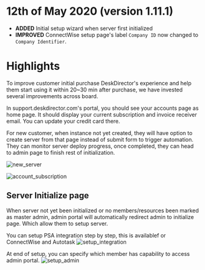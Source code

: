 # 12th of May 2020 (version 1.11.1)

- **ADDED** Initial setup wizard when server first initialized
- **IMPROVED** ConnectWise setup page's label `Company ID` now changed to `Company Identifier`.

# Highlights

To improve customer initial purchase DeskDirector's experience and help them start using it within 20~30 min after purchase, we have invested several improvements across board.

In support.deskdirector.com's portal, you should see your accounts page as home page. It should display your current subscription and invoice receiver email. You can update your credit card there.

For new customer, when instance not yet created, they will have option to create server from that page instead of submit form to trigger automation. They can monitor server deploy progress, once completed, they can head to admin page to finish rest of initialization.

![new_server](https://user-images.githubusercontent.com/1712143/81625197-44262f80-944c-11ea-9756-b635b9963207.png)

![account_subscription](https://user-images.githubusercontent.com/1712143/81625076-f8738600-944b-11ea-82eb-fa2c113659ee.png)

## Server Initialize page
When server not yet been initialized or no members/resources been marked as master admin, admin portal will automatically redirect admin to initialize page. Which allow them to setup server.

You can setup PSA integration step by step, this is availablef or ConnectWise and Autotask
![setup_integration](https://user-images.githubusercontent.com/1712143/81620017-fbb44500-943e-11ea-8ea6-502aa3ec60b7.png)

At end of setup, you can specify which member has capability to access admin portal.
![setup_admin](https://user-images.githubusercontent.com/1712143/81624357-0b855680-944a-11ea-8e29-49767dd113fe.png)
